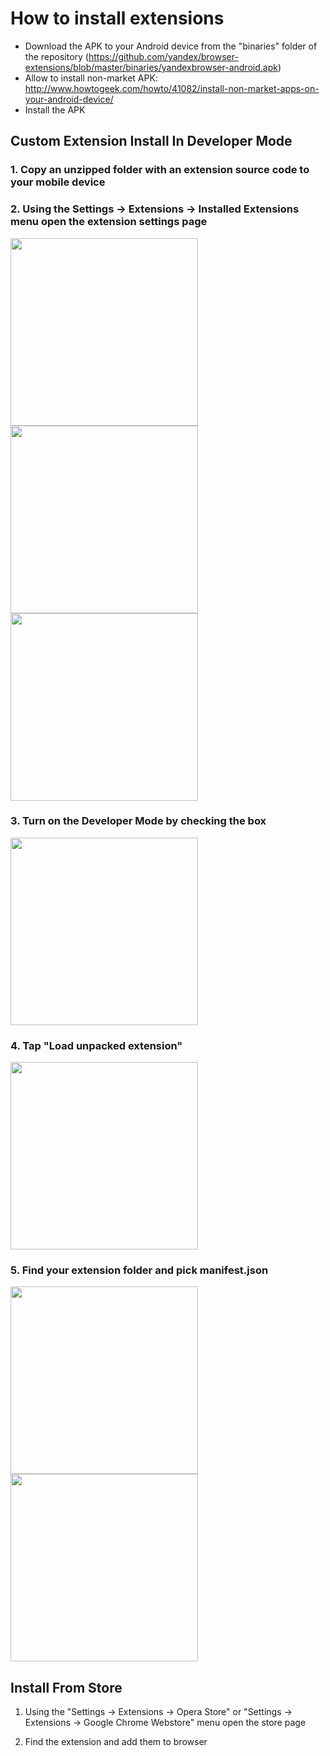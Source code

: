# How to install extensions
- Download the APK to your Android device from the "binaries" folder of the repository (https://github.com/yandex/browser-extensions/blob/master/binaries/yandexbrowser-android.apk)
- Allow to install non-market APK:  http://www.howtogeek.com/howto/41082/install-non-market-apps-on-your-android-device/
- Install the APK

## Custom Extension Install In Developer Mode

### 1. Copy an unzipped folder with an extension source code to your mobile device

### 2. Using the Settings -> Extensions -> Installed Extensions menu open the extension settings page
<img src="https://github.com/yandex/browser-extensions/blob/master/docs/images/home-screen.png" width="300">
<img src="https://github.com/yandex/browser-extensions/blob/master/docs/images/home-screen-menu.png" width="300">
<img src="https://github.com/yandex/browser-extensions/blob/master/docs/images/extensions-settings.png" width="300">

### 3. Turn on the Developer Mode by checking the box
<img src="https://github.com/yandex/browser-extensions/blob/master/docs/images/installed-extensions-settings.png" width="300">

### 4. Tap "Load unpacked extension"
<img src="https://github.com/yandex/browser-extensions/blob/master/docs/images/developer-mode.png" width="300">

### 5. Find your extension folder and pick manifest.json
<img src="https://github.com/yandex/browser-extensions/blob/master/docs/images/pick-manifest.png" width="300">
<img src="https://github.com/yandex/browser-extensions/blob/master/docs/images/successfull-installation.png" width="300">

## Install From Store

1) Using the "Settings -> Extensions -> Opera Store" or "Settings -> Extensions -> Google Chrome Webstore" menu open the store page

2) Find the extension and add them to browser
